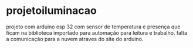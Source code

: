 # projetoiluminacao

projeto com arduino esp 32 com sensor de temperatura e presença que ficam na biblioteca importado para automação para leitura e trabalho. falta a comunicação para a nuvem atraves do site do arduino.
